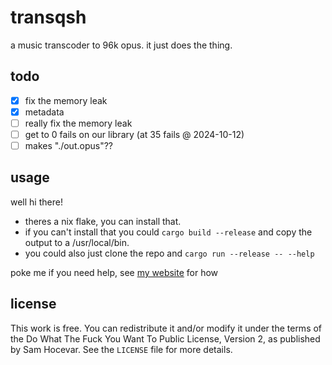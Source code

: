 # transqsh 

a music transcoder to 96k opus. it just does the thing.

## todo

- [X] fix the memory leak
- [X] metadata
- [ ] really fix the memory leak
- [ ] get to 0 fails on our library (at 35 fails @ 2024-10-12)
- [ ] makes "./out.opus"??

## usage

well hi there!

- theres a nix flake, you can install that.
- if you can't install that you could `cargo build --release` and copy the output to a /usr/local/bin.
- you could also just clone the repo and `cargo run --release -- --help`

poke me if you need help, see [my website](https://mei.puppycat.house/) for how

## license

This work is free. You can redistribute it and/or modify it under the
terms of the Do What The Fuck You Want To Public License, Version 2,
as published by Sam Hocevar. See the `LICENSE` file for more details.
